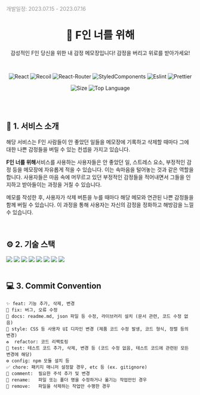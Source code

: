 <p style="color: #979797">개발일정: 2023.07.15 - 2023.07.16</p>
<div align="center">
    <h1><b>💖 F인 너를 위해</b></h1>
		<p>감성적인 F인 당신을 위한 내 감정 메모장입니다! 감정을 버리고 위로를 받아가세요!</p>
		<br/>

![React](https://badgen.net/badge/React/v18.2.0/cyan?)
![Recoil](https://badgen.net/badge/Recoil/v0.7.7/007AF4?)
![React-Router](https://badgen.net/badge/React-Router/v6.11.2/CA4245?)
![StyledComponents](https://badgen.net/badge/StyledComponents/v5.3.11/DB7093?)
![Eslint](https://badgen.net/badge/Eslint/v8.42.0/4B32C3?)
![Prettier](https://badgen.net/badge/Prettier/v2.8.8/F7B93E?)

![Size](https://img.shields.io/github/languages/code-size/FRONTENDSCHOOL5/final-14-BangKKuseok.svg)
![Top Language](https://img.shields.io/github/languages/top/FRONTENDSCHOOL5/final-14-BangKKuseok.svg)

</div>

<br />
<br />

## 📢 **1. 서비스 소개**

해당 서비스는 F인 사람들이 안 좋았던 일들을 메모장에 기록하고 삭제할 때마다 그에 대한 나쁜 감정들을 버릴 수 있는 컨셉을 가지고 있습니다.

**F인 너를 위해**서비스를 사용하는 사용자들은 안 좋았던 일, 스트레스 요소, 부정적인 감정 등을 메모장에 자유롭게 적을 수 있습니다. 이는 속마음을 털어놓는 것과 같은 역할을 합니다. 사용자들은 마음 속에 머무르고 있던 부정적인 감정들을 적어내면서 그들을 인지하고 받아들이는 과정을 거칠 수 있습니다.

메모를 작성한 후, 사용자가 삭제 버튼을 누를 때마다 해당 메모와 연관된 나쁜 감정들을 함께 버릴 수 있습니다. 이 과정을 통해 사용자는 자신의 감정을 정화하고 해방감을 느낄 수 있습니다.

<br />

## ⚙️ **2. 기술 스택**

<img src="https://img.shields.io/badge/css3-1572B6?style=for-the-badge&logo=css3&logoColor=white">
<img src="https://img.shields.io/badge/javascript-E34F26?style=for-the-badge&logo=javascript&logoColor=white">
<img src="https://img.shields.io/badge/css3-F7DF1E?style=for-the-badge&logo=css3&logoColor=white">
<img src="https://img.shields.io/badge/react-61DAFB?style=for-the-badge&logo=react&logoColor=white">
<img src="https://img.shields.io/badge/styledcomponents-DB7093?style=for-the-badge&logo=styledcomponents&logoColor=white">
<img src="https://img.shields.io/badge/git-F05032?style=for-the-badge&logo=git&logoColor=white">
<img src="https://img.shields.io/badge/github-181717?style=for-the-badge&logo=github&logoColor=white">
<img src="https://img.shields.io/badge/figma-F24E1E?style=for-the-badge&logo=figma&logoColor=white">

<br />
<br />

## 💻 **3. Commit Convention**

```
✨ feat: 기능 추가, 삭제, 변경
🚨 fix: 버그, 오류 수정
📂 docs: readme.md, json 파일 등 수정, 라이브러리 설치 (문서 관련, 코드 수정 없음)
🎨 style: CSS 등 사용자 UI 디자인 변경 (제품 코드 수정 발생, 코드 형식, 정렬 등의 변경)
♻️  refactor: 코드 리팩토링
🧪 test: 테스트 코드 추가, 삭제, 변경 등 (코드 수정 없음, 테스트 코드에 관련된 모든 변경에 해당)
⚙️ config: npm 모듈 설치 등
✅ chore: 패키지 매니저 설정할 경우, etc 등 (ex. gitignore)
💬 comment:	필요한 주석 추가 및 변경
🚚 rename:	파일 또는 폴더 명을 수정하거나 옮기는 작업만인 경우
🚚 remove:	파일을 삭제하는 작업만 수행한 경우
```
